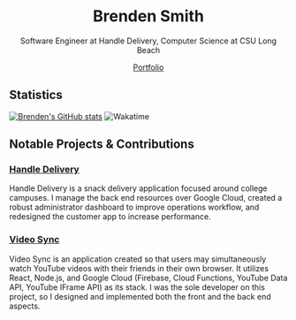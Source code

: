 # <div align="center">Brenden Smith</div>
<p align='center'>Software Engineer at Handle Delivery, Computer Science at CSU Long Beach</p>
<p align='center'>
  <a href="https://brenden-smith.com">Portfolio</a>
</p>

## Statistics

[![Brenden's GitHub stats](https://github-readme-stats.vercel.app/api?username=Brenden-Smith&count_private=true)](https://github.com/anuraghazra/github-readme-stats)
![Wakatime](https://github-readme-stats.vercel.app/api/wakatime?username=brendensmith&langs_count=5&layout=default&custom_title=Activity%20Since%20Dec.%202021&theme=dark)

## Notable Projects & Contributions

### [Handle Delivery](https://handledelivery.com)

Handle Delivery is a snack delivery application focused around college campuses. I manage the back end resources over Google Cloud, created a robust administrator dashboard to improve operations workflow, and redesigned the customer app to increase performance.

### [Video Sync](https://github.com/Brenden-Smith/Video-Sync)
Video Sync is an application created so that users may simultaneously watch YouTube videos with their friends in their own browser. It utilizes React, Node.js, and Google Cloud (Firebase, Cloud Functions, YouTube Data API, YouTube IFrame API) as its stack. I was the sole developer on this project, so I designed and implemented both the front and the back end aspects.
